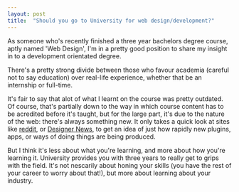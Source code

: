 ```yaml
---
layout: post
title:  "Should you go to University for web design/development?"
---
```

As someone who's recently finished a three year bachelors degree course, aptly named 'Web Design', I'm in a pretty good position to share my insight in to a development orientated degree.

There's a pretty strong divide between those who favour academia (careful not to say education) over real-life experience, whether that be an internship or full-time.

It's fair to say that alot of what I learnt on the course was pretty outdated. Of course, that's partially down to the way in which course content has to be acredited before it's taught, but for the large part, it's due to the nature of the web: there's always something new. It only takes a quick look at sites like [reddit](https://www.reddit.com/r/frontend), or [Designer News](https://www.designernews.co/), to get an idea of just how rapidly new plugins, apps, or ways of doing things are being produced.

But I think it's less about what you're learning, and more about how you're learning it. University provides you with three years to really get to grips with the field. It's not nescarily about honing your skills (you have the rest of your career to worry about that!), but more about learning about your industry.